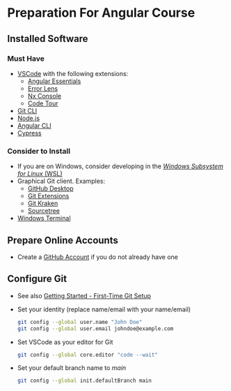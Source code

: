 # Preparation For Angular Course

## Installed Software

### Must Have

* [VSCode](https://code.visualstudio.com/) with the following extensions:
  * [Angular Essentials](https://marketplace.visualstudio.com/items?itemName=johnpapa.angular-essentials)
  * [Error Lens](https://marketplace.visualstudio.com/items?itemName=usernamehw.errorlens)
  * [Nx Console](https://marketplace.visualstudio.com/items?itemName=nrwl.angular-console)
  * [Code Tour](https://marketplace.visualstudio.com/items?itemName=vsls-contrib.codetour)
* [Git CLI](https://git-scm.com/)
* [Node.js](https://nodejs.org/en/)
* [Angular CLI](https://angular.io/cli)
* [Cypress](https://docs.cypress.io/guides/getting-started/installing-cypress)

### Consider to Install

* If you are on Windows, consider developing in the [*Windows Subsystem for Linux* (WSL)](https://docs.microsoft.com/de-de/windows/wsl/install)
* Graphical Git client. Examples:
  * [GitHub Desktop](https://desktop.github.com/)
  * [Git Extensions](http://gitextensions.github.io/)
  * [Git Kraken](https://www.gitkraken.com/)
  * [Sourcetree](https://www.sourcetreeapp.com/)
* [Windows Terminal](https://github.com/microsoft/terminal)

## Prepare Online Accounts

* Create a [GitHub Account](https://github.com/signup) if you do not already have one

## Configure Git

* See also [Getting Started - First-Time Git Setup](https://git-scm.com/book/en/v2/Getting-Started-First-Time-Git-Setup)
* Set your identity (replace name/email with your name/email)

    ```bash
    git config --global user.name "John Doe"
    git config --global user.email johndoe@example.com
    ```

* Set VSCode as your editor for Git

    ```bash
    git config --global core.editor "code --wait"
    ```

* Set your default branch name to *main*

    ```bash
    git config --global init.defaultBranch main
    ```

